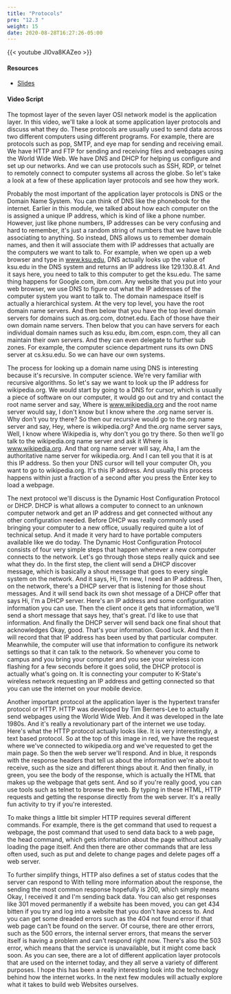 ```yaml
---
title: "Protocols"
pre: "12.3 "
weight: 15
date: 2020-08-28T16:27:26-05:00
---
```


{{< youtube Jl0va8KAZeo >}}


#### Resources
* [Slides](slides/11-How_the_Internet_Works.pdf)

#### Video Script

The topmost layer of the seven layer OSI network model is the application layer. In this video, we'll take a look at some application layer protocols and discuss what they do. These protocols are usually used to send data across two different computers using different programs. For example, there are protocols such as pop, SMTP, and eye map for sending and receiving email. We have HTTP and FTP for sending and receiving files and webpages using the World Wide Web. We have DNS and DHCP for helping us configure and set up our networks. And we can use protocols such as SSH, RDP, or telnet to remotely connect to computer systems all across the globe. So let's take a look at a few of these application layer protocols and see how they work. 

Probably the most important of the application layer protocols is DNS or the Domain Name System. You can think of DNS like the phonebook for the internet. Earlier in this module, we talked about how each computer on the is assigned a unique IP address, which is kind of like a phone number. However, just like phone numbers, IP addresses can be very confusing and hard to remember, it's just a random string of numbers that we have trouble associating to anything. So instead, DNS allows us to remember domain names, and then it will associate them with IP addresses that actually are the computers we want to talk to. For example, when we open up a web browser and type in www.ksu.edu, DNS actually looks up the value of ksu.edu in the DNS system and returns an IP address like 129.130.8.41. And it says here, you need to talk to this computer to get the ksu.edu. The same thing happens for Google.com, ibm.com. Any website that you put into your web browser, we use DNS to figure out what the IP addresses of the computer system you want to talk to. The domain namespace itself is actually a hierarchical system. At the very top level, you have the root domain name servers. And then below that you have the top level domain servers for domains such as.org.com, dotnet.edu. Each of those have their own domain name servers. Then below that you can have servers for each individual domain names such as ksu.edu, ibm.com, espn.com, they all can maintain their own servers. And they can even delegate to further sub zones. For example, the computer science department runs its own DNS server at cs.ksu.edu. So we can have our own systems. 

The process for looking up a domain name using DNS is interesting because it's recursive. In computer science. We're very familiar with recursive algorithms. So let's say we want to look up the IP address for wikipedia.org. We would start by going to a DNS for cursor, which is usually a piece of software on our computer, it would go out and try and contact the root name server and say, Where is www.wikipedia.org and the root name server would say, I don't know but I know where the .org name server is. Why don't you try there? So then our recursive would go to the.org name server and say, Hey, where is wikipedia.org? And the.org name server says, Well, I know where Wikipedia is, why don't you go try there. So then we'll go talk to the wikipedia.org name server and ask it Where is www.wikipedia.org. And that org name server will say, Aha, I am the authoritative name server for wikipedia.org. And I can tell you that it is at this IP address. So then your DNS cursor will tell your computer Oh, you want to go to wikipedia.org. It's this IP address. And usually this process happens within just a fraction of a second after you press the Enter key to load a webpage. 

The next protocol we'll discuss is the Dynamic Host Configuration Protocol or DHCP. DHCP is what allows a computer to connect to an unknown computer network and get an IP address and get connected without any other configuration needed. Before DHCP was really commonly used bringing your computer to a new office, usually required quite a lot of technical setup. And it made it very hard to have portable computers available like we do today. The Dynamic Host Configuration Protocol consists of four very simple steps that happen whenever a new computer connects to the network. Let's go through those steps really quick and see what they do. In the first step, the client will send a DHCP discover message, which is basically a shout message that goes to every single system on the network. And it says, Hi, I'm new, I need an IP address. Then, on the network, there's a DHCP server that is listening for those shout messages. And it will send back its own shot message of a DHCP offer that says Hi, I'm a DHCP server. Here's an IP address and some configuration information you can use. Then the client once it gets that information, we'll send a short message that says hey, that's great. I'd like to use that information. And finally the DHCP server will send back one final shout that acknowledges Okay, good. That's your information. Good luck. And then it will record that that IP address has been used by that particular computer. Meanwhile, the computer will use that information to configure its network settings so that it can talk to the network. So whenever you come to campus and you bring your computer and you see your wireless icon flashing for a few seconds before it goes solid, the DHCP protocol is actually what's going on. It is connecting your computer to K-State's wireless network requesting an IP address and getting connected so that you can use the internet on your mobile device. 

Another important protocol at the application layer is the hypertext transfer protocol or HTTP. HTTP was developed by Tim Berners-Lee to actually send webpages using the World Wide Web. And it was developed in the late 1980s. And it's really a revolutionary part of the internet we use today. Here's what the HTTP protocol actually looks like. It is very interestingly, a text based protocol. So at the top of this image in red, we have the request where we've connected to wikipedia.org and we've requested to get the main page. So then the web server we'll respond. And in blue, it responds with the response headers that tell us about the information we're about to receive, such as the size and different things about it. And then finally, in green, you see the body of the response, which is actually the HTML that makes up the webpage that gets sent. And so if you're really good, you can use tools such as telnet to browse the web. By typing in these HTML, HTTP requests and getting the response directly from the web server. It's a really fun activity to try if you're interested. 

To make things a little bit simpler HTTP requires several different commands. For example, there is the get command that used to request a webpage, the post command that used to send data back to a web page, the head command, which gets information about the page without actually loading the page itself. And then there are other commands that are less often used, such as put and delete to change pages and delete pages off a web server.

To further simplify things, HTTP also defines a set of status codes that the server can respond to With telling more information about the response, the sending the most common response hopefully is 200, which simply means Okay, I received it and I'm sending back data. You can also get responses like 301 moved permanently if a website has been moved, you can get 434 bitten if you try and log into a website that you don't have access to. And you can get some dreaded errors such as the 404 not found error if that web page can't be found on the server. Of course, there are other errors, such as the 500 errors, the internal server errors, that means the server itself is having a problem and can't respond right now. There's also the 503 error, which means that the service is unavailable, but it might come back soon. As you can see, there are a lot of different application layer protocols that are used on the internet today, and they all serve a variety of different purposes. I hope this has been a really interesting look into the technology behind how the internet works. In the next few modules will actually explore what it takes to build web Websites ourselves.